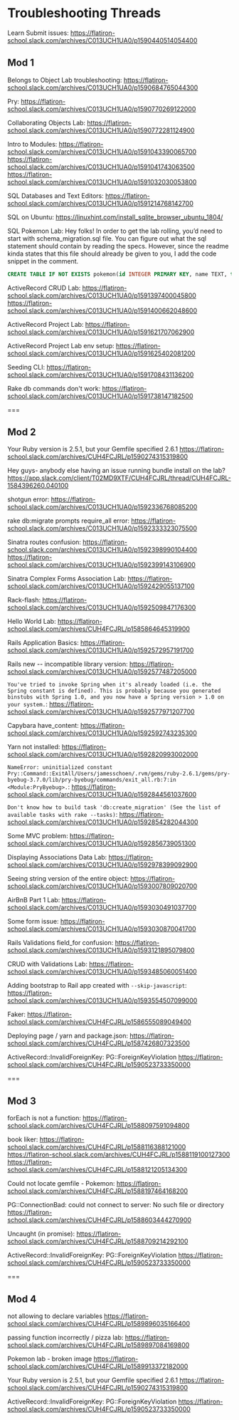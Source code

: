 # Troubleshooting Threads

Learn Submit issues:
https://flatiron-school.slack.com/archives/C013UCH1UA0/p1590440514054400 

## Mod 1
Belongs to Object Lab troubleshooting:
https://flatiron-school.slack.com/archives/C013UCH1UA0/p1590684765044300

Pry:
https://flatiron-school.slack.com/archives/C013UCH1UA0/p1590770269122000

Collaborating Objects Lab:
https://flatiron-school.slack.com/archives/C013UCH1UA0/p1590772281124900

Intro to Modules:
https://flatiron-school.slack.com/archives/C013UCH1UA0/p1591043390065700
https://flatiron-school.slack.com/archives/C013UCH1UA0/p1591041743063500
https://flatiron-school.slack.com/archives/C013UCH1UA0/p1591032030053800

SQL Databases and Text Editors:
https://flatiron-school.slack.com/archives/C013UCH1UA0/p1591214768142700

SQL on Ubuntu:
https://linuxhint.com/install_sqlite_browser_ubuntu_1804/

SQL Pokemon Lab:
Hey folks! In order to get the lab rolling, you’d need to start with schema_migration.sql  file. You can figure out what the sql statement should contain by reading the specs.
However, since the readme kinda states that this file should already be given to you, I add the code snippet in the comment.
```sql
CREATE TABLE IF NOT EXISTS pokemon(id INTEGER PRIMARY KEY, name TEXT, type TEXT);
```

ActiveRecord CRUD Lab:
https://flatiron-school.slack.com/archives/C013UCH1UA0/p1591397400045800
https://flatiron-school.slack.com/archives/C013UCH1UA0/p1591400662048600

ActiveRecord Project Lab:
https://flatiron-school.slack.com/archives/C013UCH1UA0/p1591621707062900

ActiveRecord Project Lab env setup:
https://flatiron-school.slack.com/archives/C013UCH1UA0/p1591625402081200

Seeding CLI:
https://flatiron-school.slack.com/archives/C013UCH1UA0/p1591708431136200

Rake db commands don't work:
https://flatiron-school.slack.com/archives/C013UCH1UA0/p1591738147182500

===
## Mod 2

Your Ruby version is 2.5.1, but your Gemfile specified 2.6.1
https://flatiron-school.slack.com/archives/CUH4FCJRL/p1590274315319800

Hey guys- anybody else having an issue running bundle install on the lab?
https://app.slack.com/client/T02MD9XTF/CUH4FCJRL/thread/CUH4FCJRL-1584396260.040100

shotgun error:
https://flatiron-school.slack.com/archives/C013UCH1UA0/p1592336768085200

rake db:migrate prompts require_all error: 
https://flatiron-school.slack.com/archives/C013UCH1UA0/p1592333323075500

Sinatra routes confusion:
https://flatiron-school.slack.com/archives/C013UCH1UA0/p1592398990104400
https://flatiron-school.slack.com/archives/C013UCH1UA0/p1592399143106900

Sinatra Complex Forms Association Lab:
https://flatiron-school.slack.com/archives/C013UCH1UA0/p1592429055137100

Rack-flash:
https://flatiron-school.slack.com/archives/C013UCH1UA0/p1592509847176300

Hello World Lab:
https://flatiron-school.slack.com/archives/CUH4FCJRL/p1585864645319900

Rails Application Basics:
https://flatiron-school.slack.com/archives/C013UCH1UA0/p1592572957191700

Rails new  -- incompatible library version:
https://flatiron-school.slack.com/archives/C013UCH1UA0/p1592577487205000

`You've tried to invoke Spring when it's already loaded (i.e. the Spring constant is defined). This is probably because you generated binstubs with Spring 1.0, and you now have a Spring version > 1.0 on your system.`:
https://flatiron-school.slack.com/archives/C013UCH1UA0/p1592577971207700

Capybara have_content:
https://flatiron-school.slack.com/archives/C013UCH1UA0/p1592592743235300

Yarn not installed:
https://flatiron-school.slack.com/archives/C013UCH1UA0/p1592820993002000

`NameError: uninitialized constant Pry::Command::ExitAll/Users/jamesschoen/.rvm/gems/ruby-2.6.1/gems/pry-byebug-3.7.0/lib/pry-byebug/commands/exit_all.rb:7:in <Module:PryByebug>.`:
https://flatiron-school.slack.com/archives/C013UCH1UA0/p1592844561037600

`Don't know how to build task 'db:create_migration' (See the list of available tasks with rake --tasks)`: https://flatiron-school.slack.com/archives/C013UCH1UA0/p1592854282044300

Some MVC problem:
https://flatiron-school.slack.com/archives/C013UCH1UA0/p1592856739051300

Displaying Associations Data Lab:
https://flatiron-school.slack.com/archives/C013UCH1UA0/p1592978399092900

Seeing string version of the entire object:
https://flatiron-school.slack.com/archives/C013UCH1UA0/p1593007809020700

AirBnB Part 1 Lab:
https://flatiron-school.slack.com/archives/C013UCH1UA0/p1593030491037700

Some form issue:
https://flatiron-school.slack.com/archives/C013UCH1UA0/p1593030870041700

Rails Validations field_for confusion:
https://flatiron-school.slack.com/archives/C013UCH1UA0/p1593121895079800

CRUD with Validations Lab:
https://flatiron-school.slack.com/archives/C013UCH1UA0/p1593485060051400

Adding bootstrap to Rail app created with `--skip-javascript`:
https://flatiron-school.slack.com/archives/C013UCH1UA0/p1593554507099000

Faker:
https://flatiron-school.slack.com/archives/CUH4FCJRL/p1586555089049400

Deploying page / yarn and package.json:
https://flatiron-school.slack.com/archives/CUH4FCJRL/p1587426807323500

ActiveRecord::InvalidForeignKey: PG::ForeignKeyViolation
https://flatiron-school.slack.com/archives/CUH4FCJRL/p1590523733350000

===
## Mod 3

forEach is not a function:
https://flatiron-school.slack.com/archives/CUH4FCJRL/p1588097591094800


book liker:
https://flatiron-school.slack.com/archives/CUH4FCJRL/p1588116388121000
https://flatiron-school.slack.com/archives/CUH4FCJRL/p1588119100127300
https://flatiron-school.slack.com/archives/CUH4FCJRL/p1588121205134300

Could not locate gemfile - Pokemon:
https://flatiron-school.slack.com/archives/CUH4FCJRL/p1588197464168200

PG::ConnectionBad: could not connect to server: No such file or directory
https://flatiron-school.slack.com/archives/CUH4FCJRL/p1588603444270900

Uncaught (in promise):
https://flatiron-school.slack.com/archives/CUH4FCJRL/p1588709214292100


ActiveRecord::InvalidForeignKey: PG::ForeignKeyViolation
https://flatiron-school.slack.com/archives/CUH4FCJRL/p1590523733350000


===
## Mod 4

not allowing to declare variables
https://flatiron-school.slack.com/archives/CUH4FCJRL/p1589896035166400

passing function incorrectly / pizza lab:
https://flatiron-school.slack.com/archives/CUH4FCJRL/p1589897084169800

Pokemon lab - broken image
https://flatiron-school.slack.com/archives/CUH4FCJRL/p1589913372182000

Your Ruby version is 2.5.1, but your Gemfile specified 2.6.1
https://flatiron-school.slack.com/archives/CUH4FCJRL/p1590274315319800


ActiveRecord::InvalidForeignKey: PG::ForeignKeyViolation
https://flatiron-school.slack.com/archives/CUH4FCJRL/p1590523733350000
